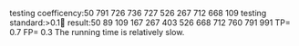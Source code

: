testing coefficency:50 791 726 736 727 526 267 712 668 109
testing standard:>׼0.1
result:50  89 109 167 267 403 526 668 712 760 791 991
TP= 0.7
FP= 0.3
The running time is relatively slow.